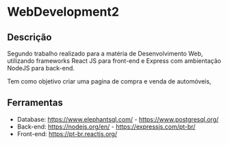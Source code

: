 # WebDevelopment2

## Descrição

Segundo trabalho realizado para a matéria de Desenvolvimento Web, utilizando frameworks React JS para front-end e Express com ambientação NodeJS para back-end.

Tem como objetivo criar uma pagina de compra e venda de automóveis,

## Ferramentas

* Database: https://www.elephantsql.com/ - https://www.postgresql.org/
* Back-end: https://nodejs.org/en/ - https://expressjs.com/pt-br/
* Front-end: https://pt-br.reactjs.org/
